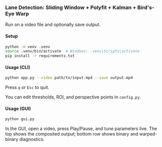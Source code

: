 ### Lane Detection: Sliding Window + Polyfit + Kalman + Bird's-Eye Warp

Run on a video file and optionally save output.

#### Setup

```bash
python -m venv .venv
source .venv/bin/activate  # Windows: .venv\Scripts\activate
pip install -r requirements.txt
```

#### Usage (CLI)

```bash
python app.py --video path/to/input.mp4 --save output.mp4
```

Press `q` or `Esc` to quit.

You can edit thresholds, ROI, and perspective points in `config.py`.

#### Usage (GUI)

```bash
python gui.py
```

In the GUI, open a video, press Play/Pause, and tune parameters live. The top shows the composited output; bottom row shows binary and warped-binary diagnostics.


